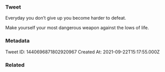 ### Tweet
Everyday you don’t give up you become harder to defeat.

Make yourself your most dangerous weapon against the lows of life.

### Metadata
Tweet ID: 1440696871802920967
Created At: 2021-09-22T15:17:55.000Z

### Related

